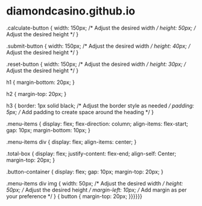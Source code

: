 # diamondcasino.github.io
 .calculate-button {
  width: 150px; /* Adjust the desired width */
  height: 50px; /* Adjust the desired height */
}

.submit-button {
  width: 150px; /* Adjust the desired width */
  height: 40px; /* Adjust the desired height */
}

.reset-button {
  width: 150px; /* Adjust the desired width */
  height: 30px; /* Adjust the desired height */
}

h1 {
  margin-bottom: 20px;
}

h2 {
  margin-top: 20px;
}

h3 {
  border: 1px solid black; /* Adjust the border style as needed */
  padding: 5px; /* Add padding to create space around the heading */
}

.menu-items {
  display: flex;
  flex-direction: column;
  align-items: flex-start;
  gap: 10px;
  margin-bottom: 10px;
}

.menu-items div {
  display: flex;
  align-items: center;
}

.total-box {
  display: flex;
  justify-content: flex-end;
  align-self: Center;
  margin-top: 20px;
}

.button-container {
  display: flex;
  gap: 10px;
  margin-top: 20px;
}

.menu-items div img {
  width: 50px; /* Adjust the desired width */
  height: 50px; /* Adjust the desired height */
  margin-left: 10px; /* Add margin as per your preference */
}
{
button {
  margin-top: 20px;
}}}}}}

